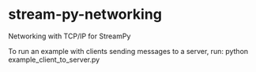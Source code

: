# stream-py-networking
Networking with TCP/IP for StreamPy

To run an example with clients sending messages to a server, run:
    python example_client_to_server.py
